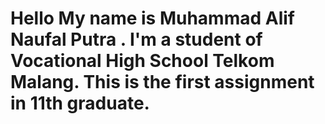 # Hello My name is Muhammad Alif Naufal Putra . I'm a student of Vocational High School Telkom Malang. This is the first assignment in 11th graduate.

